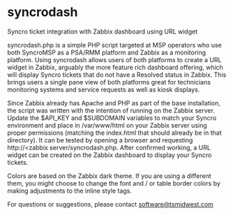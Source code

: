 # syncrodash
Syncro ticket integration with Zabbix dashboard using URL widget

syncrodash.php is a simple PHP script targeted at MSP operators who use both SyncroMSP as a PSA/RMM platform and Zabbix as a 
monitoring platform.  Using syncrodash allows users of both platforms to create a URL widget in Zabbix, arguably the more feature
rich dashboard offering, which will display Syncro tickets that do not have a Resolved status in Zabbix.  This brings users a single
pane view of both platforms great for technicians monitoring systems and service requests as well as kiosk displays.

Since Zabbix already has Apache and PHP as part of the base installation, the script was written with the intention of running on the
Zabbix server.  Update the $API_KEY and $SUBDOMAIN variables to match your Syncro environment and place in /var/www/html on your
Zabbix server using proper permissions (matching the index.html that should already be in that directory).  It can be tested by opening
a browser and requesting http://<zabbix server/syncrodash.php.  After confirmed working, a URL widget can be created on the Zabbix
dashboard to display your Syncro tickets.

Colors are based on the Zabbix dark theme.  If you are using a different them, you might choose to change the font and / or table
border colors by making adjustments to the inline style tags.

For questions or suggestions, please contact software@tsmidwest.com

